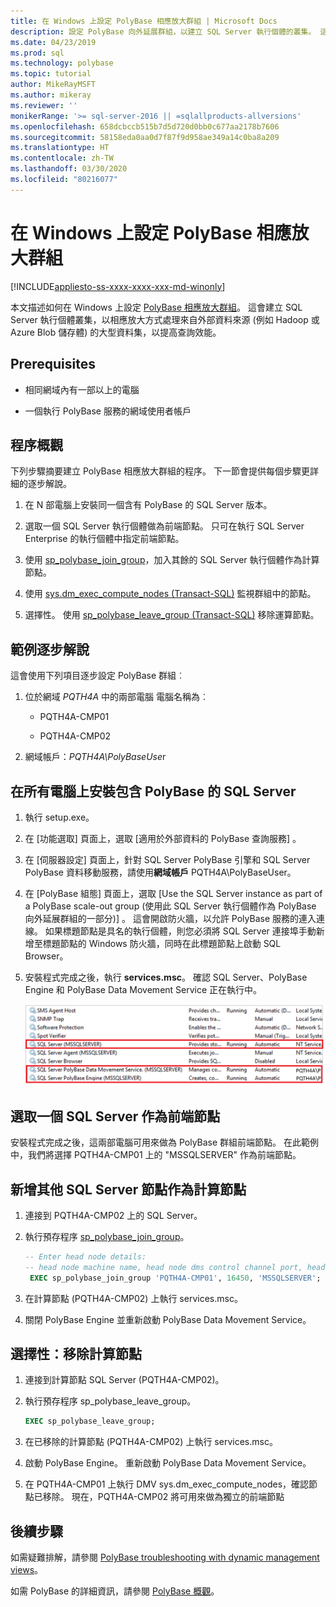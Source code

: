```yaml
---
title: 在 Windows 上設定 PolyBase 相應放大群組 | Microsoft Docs
description: 設定 PolyBase 向外延展群組，以建立 SQL Server 執行個體的叢集。 這可以改善來自外部來源的大型資料集查詢效能。
ms.date: 04/23/2019
ms.prod: sql
ms.technology: polybase
ms.topic: tutorial
author: MikeRayMSFT
ms.author: mikeray
ms.reviewer: ''
monikerRange: '>= sql-server-2016 || =sqlallproducts-allversions'
ms.openlocfilehash: 658dcbccb515b7d5d720d0bb0c677aa2178b7606
ms.sourcegitcommit: 58158eda0aa0d7f87f9d958ae349a14c0ba8a209
ms.translationtype: HT
ms.contentlocale: zh-TW
ms.lasthandoff: 03/30/2020
ms.locfileid: "80216077"
---
```

# <a name="configure-polybase-scale-out-groups-on-windows"></a>在 Windows 上設定 PolyBase 相應放大群組

[!INCLUDE[appliesto-ss-xxxx-xxxx-xxx-md-winonly](../../includes/appliesto-ss-xxxx-xxxx-xxx-md-winonly.md)]

本文描述如何在 Windows 上設定 [PolyBase 相應放大群組](polybase-scale-out-groups.md)。 這會建立 SQL Server 執行個體叢集，以相應放大方式處理來自外部資料來源 (例如 Hadoop 或 Azure Blob 儲存體) 的大型資料集，以提高查詢效能。

## <a name="prerequisites"></a>Prerequisites
  
- 相同網域內有一部以上的電腦  
  
- 一個執行 PolyBase 服務的網域使用者帳戶  
  
## <a name="process-overview"></a>程序概觀

下列步驟摘要建立 PolyBase 相應放大群組的程序。 下一節會提供每個步驟更詳細的逐步解說。
  
1. 在 N 部電腦上安裝同一個含有 PolyBase 的 SQL Server 版本。
  
2. 選取一個 SQL Server 執行個體做為前端節點。 只可在執行 SQL Server Enterprise 的執行個體中指定前端節點。
  
3. 使用 [sp_polybase_join_group](../../relational-databases/system-stored-procedures/polybase-stored-procedures-sp-polybase-join-group.md)，加入其餘的 SQL Server 執行個體作為計算節點。

4. 使用 [sys.dm_exec_compute_nodes &#40;Transact-SQL&#41;](../../relational-databases/system-dynamic-management-views/sys-dm-exec-compute-nodes-transact-sql.md) 監視群組中的節點。

5. 選擇性。 使用 [sp_polybase_leave_group &#40;Transact-SQL&#41;](../../relational-databases/system-stored-procedures/polybase-stored-procedures-sp-polybase-leave-group.md) 移除運算節點。

## <a name="example-walk-through"></a>範例逐步解說

這會使用下列項目逐步設定 PolyBase 群組︰  
  
1. 位於網域 *PQTH4A* 中的兩部電腦 電腦名稱為︰  
  
   - PQTH4A-CMP01  
  
   - PQTH4A-CMP02  
  
2. 網域帳戶：*PQTH4A\PolyBaseUse*r  

## <a name="install-sql-server-with-polybase-on-all-machines"></a>在所有電腦上安裝包含 PolyBase 的 SQL Server

1. 執行 setup.exe。
  
2. 在 [功能選取] 頁面上，選取 [適用於外部資料的 PolyBase 查詢服務]  。
  
3. 在 [伺服器設定] 頁面上，針對 SQL Server PolyBase 引擎和 SQL Server PolyBase 資料移動服務，請使用**網域帳戶** PQTH4A\PolyBaseUser。
  
4. 在 [PolyBase 組態] 頁面上，選取 [Use the SQL Server instance as part of a PolyBase scale-out group (使用此 SQL Server 執行個體作為 PolyBase 向外延展群組的一部分)]  。 這會開啟防火牆，以允許 PolyBase 服務的連入連線。 如果標題節點是具名的執行個體，則您必須將 SQL Server 連接埠手動新增至標題節點的 Windows 防火牆，同時在此標題節點上啟動 SQL Browser。
  
5. 安裝程式完成之後，執行 **services.msc**。 確認 SQL Server、PolyBase Engine 和 PolyBase Data Movement Service 正在執行中。
  
   ![PolyBase 服務](../../relational-databases/polybase/media/polybase-services.png "PolyBase 服務")  
  
## <a name="select-one-sql-server-as-head-node"></a>選取一個 SQL Server 作為前端節點  
  
安裝程式完成之後，這兩部電腦可用來做為 PolyBase 群組前端節點。 在此範例中，我們將選擇 PQTH4A-CMP01 上的 "MSSQLSERVER" 作為前端節點。
  
## <a name="add-other-sql-server-instances-as-compute-nodes"></a>新增其他 SQL Server 節點作為計算節點  
  
1. 連接到 PQTH4A-CMP02 上的 SQL Server。
  
2. 執行預存程序 [sp_polybase_join_group](../../relational-databases/system-stored-procedures/polybase-stored-procedures-sp-polybase-join-group.md)。

   ```sql
   -- Enter head node details:
   -- head node machine name, head node dms control channel port, head node sql server name  
    EXEC sp_polybase_join_group 'PQTH4A-CMP01', 16450, 'MSSQLSERVER';
   ```  

3. 在計算節點 (PQTH4A-CMP02) 上執行 services.msc。
  
4. 關閉 PolyBase Engine 並重新啟動 PolyBase Data Movement Service。
  
## <a name="optional-remove-a-compute-node"></a>選擇性：移除計算節點  
  
1. 連接到計算節點 SQL Server (PQTH4A-CMP02)。
  
2. 執行預存程序 sp_polybase_leave_group。
  
    ```sql  
    EXEC sp_polybase_leave_group;  
    ```  
  
3. 在已移除的計算節點 (PQTH4A-CMP02) 上執行 services.msc。
  
4. 啟動 PolyBase Engine。 重新啟動 PolyBase Data Movement Service。
  
5. 在 PQTH4A-CMP01 上執行 DMV sys.dm_exec_compute_nodes，確認節點已移除。 現在，PQTH4A-CMP02 將可用來做為獨立的前端節點  
  
## <a name="next-steps"></a>後續步驟  

如需疑難排解，請參閱 [PolyBase troubleshooting with dynamic management views](https://msdn.microsoft.com/library/ce9078b7-a750-4f47-b23e-90b83b783d80)。
  
如需 PolyBase 的詳細資訊，請參閱 [PolyBase 概觀](../../relational-databases/polybase/polybase-guide.md)。
